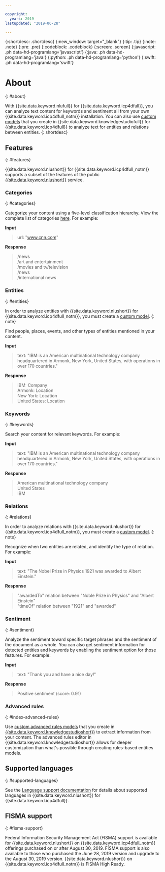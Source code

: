 ```yaml
---

copyright:
  years: 2019
lastupdated: "2019-06-28"

---
```


{:shortdesc: .shortdesc}
{:new_window: target="_blank"}
{:tip: .tip}
{:note: .note}
{:pre: .pre}
{:codeblock: .codeblock}
{:screen: .screen}
{:javascript: .ph data-hd-programlang='javascript'}
{:java: .ph data-hd-programlang='java'}
{:python: .ph data-hd-programlang='python'}
{:swift: .ph data-hd-programlang='swift'}

# About
{: #about}

With {{site.data.keyword.nlufull}} for {{site.data.keyword.icp4dfull}}, you can analyze text content for keywords and sentiment all from your own {{site.data.keyword.icp4dfull_notm}} installation. You can also use [custom models](/docs/natural-language-understanding-data?topic=natural-language-understanding-data-customizing) that you create in {{site.data.keyword.knowledgestudiofull}} for {{site.data.keyword.icp4dfull}} to analyze text for entities and relations between entities.
{: shortdesc}

## Features
{: #features}

{{site.data.keyword.nlushort}} for {{site.data.keyword.icp4dfull_notm}} supports a subset of the features of the public [{{site.data.keyword.nlushort}}](/docs/natural-language-understanding) service.

### Categories
{: #categories}

Categorize your content using a five-level classification hierarchy. View the complete list of categories [here](/docs/natural-language-understanding?topic=natural-language-understanding-categories-hierarchy). For example:

**Input**
> url: "www.cnn.com"

**Response**
> /news </br>
> /art and entertainment </br>
> /movies and tv/television </br>
> /news </br>
> /international news

### Entities
{: #entities}

In order to analyze entities with {{site.data.keyword.nlushort}} for {{site.data.keyword.icp4dfull_notm}}, you must create a [custom model](/docs/natural-language-understanding-data?topic=natural-language-understanding-data-customizing).
{: note}

Find people, places, events, and other types of entities mentioned in your content.

**Input**
> text: "IBM is an American multinational technology company headquartered in Armonk, New York, United States, with operations in over 170 countries."

**Response**
> IBM: Company </br>
> Armonk: Location </br>
> New York: Location </br>
> United States: Location

### Keywords
{: #keywords}

Search your content for relevant keywords. For example:

**Input**
>text: "IBM is an American multinational technology company headquartered in Armonk, New York, United States, with operations in over 170 countries."

**Response**
>American multinational technology company </br>
>United States </br>
>IBM

### Relations
{: #relations}

In order to analyze relations with {{site.data.keyword.nlushort}} for {{site.data.keyword.icp4dfull_notm}}, you must create a [custom model](/docs/natural-language-understanding-data?topic=natural-language-understanding-data-customizing).
{: note}

Recognize when two entities are related, and identify the type of relation. For example:

**Input**
>text: "The Nobel Prize in Physics 1921 was awarded to Albert Einstein."

**Response**
>"awardedTo" relation between "Noble Prize in Physics" and "Albert Einstein" </br>
>"timeOf" relation between "1921" and "awarded"

### Sentiment
{: #sentiment}

Analyze the sentiment toward specific target phrases and the sentiment of the document as a whole. You can also get sentiment information for detected entities and keywords by enabling the sentiment option for those features. For example:

**Input**
>text: "Thank you and have a nice day!"

**Response**
>Positive sentiment (score: 0.91)

### Advanced rules
{: #index-advanced-rules}

Use [custom advanced rules models](/docs/natural-language-understanding-data?topic=natural-language-understanding-data-customizing#advanced-rules) that you create in [{{site.data.keyword.knowledgestudioshort}}](/docs/watson-knowledge-studio-data) to extract information from your content. The advanced rules editor in {{site.data.keyword.knowledgestudioshort}} allows for deeper customization than what's possible through creating rules-based entities models.

## Supported languages
{: #supported-languages}

See the [Language support documentation](/docs/natural-language-understanding-data?topic=natural-language-understanding-data-language-support) for details about supported languages in {{site.data.keyword.nlushort}} for {{site.data.keyword.icp4dfull}}.

## FISMA support
{: #fisma-support}

Federal Information Security Management Act (FISMA) support is available for {{site.data.keyword.nlushort}} on {{site.data.keyword.icp4dfull_notm}} offerings purchased on or after August 30, 2019. FISMA support is also available to those who purchased the June 28, 2019 version and upgrade to the August 30, 2019 version. {{site.data.keyword.nlushort}} on {{site.data.keyword.icp4dfull_notm}} is FISMA High Ready.
